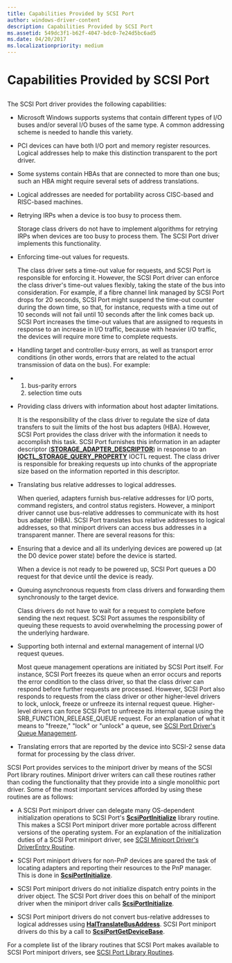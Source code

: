 ```yaml
---
title: Capabilities Provided by SCSI Port
author: windows-driver-content
description: Capabilities Provided by SCSI Port
ms.assetid: 549dc3f1-b62f-4047-bdc0-7e24d5bc6ad5
ms.date: 04/20/2017
ms.localizationpriority: medium
---
```


# Capabilities Provided by SCSI Port


## <span id="ddk_capabilities_provided_by_scsi_port_kg"></span><span id="DDK_CAPABILITIES_PROVIDED_BY_SCSI_PORT_KG"></span>


The SCSI Port driver provides the following capabilities:

-   Microsoft Windows supports systems that contain different types of I/O buses and/or several I/O buses of the same type. A common addressing scheme is needed to handle this variety.

-   PCI devices can have both I/O port and memory register resources. Logical addresses help to make this distinction transparent to the port driver.

-   Some systems contain HBAs that are connected to more than one bus; such an HBA might require several sets of address translations.

-   Logical addresses are needed for portability across CISC-based and RISC-based machines.

<!-- -->

-   Retrying IRPs when a device is too busy to process them.

    Storage class drivers do not have to implement algorithms for retrying IRPs when devices are too busy to process them. The SCSI Port driver implements this functionality.

-   Enforcing time-out values for requests.

    The class driver sets a time-out value for requests, and SCSI Port is responsible for enforcing it. However, the SCSI Port driver can enforce the class driver's time-out values flexibly, taking the state of the bus into consideration. For example, if a fibre channel link managed by SCSI Port drops for 20 seconds, SCSI Port might suspend the time-out counter during the down time, so that, for instance, requests with a time out of 10 seconds will not fail until 10 seconds after the link comes back up. SCSI Port increases the time-out values that are assigned to requests in response to an increase in I/O traffic, because with heavier I/O traffic, the devices will require more time to complete requests.

-   Handling target and controller-busy errors, as well as transport error conditions (in other words, errors that are related to the actual transmission of data on the bus). For example:

-   1.  bus-parity errors
    2.  selection time outs

<!-- -->

-   Providing class drivers with information about host adapter limitations.

    It is the responsibility of the class driver to regulate the size of data transfers to suit the limits of the host bus adapters (HBA). However, SCSI Port provides the class driver with the information it needs to accomplish this task. SCSI Port furnishes this information in an adapter descriptor ([**STORAGE\_ADAPTER\_DESCRIPTOR**](https://msdn.microsoft.com/library/windows/hardware/ff566346)) in response to an [**IOCTL\_STORAGE\_QUERY\_PROPERTY**](https://msdn.microsoft.com/library/windows/hardware/ff560590) IOCTL request. The class driver is responsible for breaking requests up into chunks of the appropriate size based on the information reported in this descriptor.

-   Translating bus relative addresses to logical addresses.

    When queried, adapters furnish bus-relative addresses for I/O ports, command registers, and control status registers. However, a miniport driver cannot use bus-relative addresses to communicate with its host bus adapter (HBA). SCSI Port translates bus relative addresses to logical addresses, so that miniport drivers can access bus addresses in a transparent manner. There are several reasons for this:

-   Ensuring that a device and all its underlying devices are powered up (at the D0 device power state) before the device is started.

    When a device is not ready to be powered up, SCSI Port queues a D0 request for that device until the device is ready.

-   Queuing asynchronous requests from class drivers and forwarding them synchronously to the target device.

    Class drivers do not have to wait for a request to complete before sending the next request. SCSI Port assumes the responsibility of queuing these requests to avoid overwhelming the processing power of the underlying hardware.

-   Supporting both internal and external management of internal I/O request queues.

    Most queue management operations are initiated by SCSI Port itself. For instance, SCSI Port freezes its queue when an error occurs and reports the error condition to the class driver, so that the class driver can respond before further requests are processed. However, SCSI Port also responds to requests from the class driver or other higher-level drivers to lock, unlock, freeze or unfreeze its internal request queue. Higher-level drivers can force SCSI Port to unfreeze its internal queue using the SRB\_FUNCTION\_RELEASE\_QUEUE request. For an explanation of what it means to "freeze," "lock" or "unlock" a queue, see [SCSI Port Driver's Queue Management](scsi-port-driver-s-queue-management.md).

-   Translating errors that are reported by the device into SCSI-2 sense data format for processing by the class driver.

SCSI Port provides services to the miniport driver by means of the SCSI Port library routines. Miniport driver writers can call these routines rather than coding the functionality that they provide into a single monolithic port driver. Some of the most important services afforded by using these routines are as follows:

-   A SCSI Port miniport driver can delegate many OS-dependent initialization operations to SCSI Port's [**ScsiPortInitialize**](https://msdn.microsoft.com/library/windows/hardware/ff564645) library routine. This makes a SCSI Port miniport driver more portable across different versions of the operating system. For an explanation of the initialization duties of a SCSI Port miniport driver, see [SCSI Miniport Driver's DriverEntry Routine](scsi-miniport-driver-s-driverentry-routine.md).

-   SCSI Port miniport drivers for non-PnP devices are spared the task of locating adapters and reporting their resources to the PnP manager. This is done in [**ScsiPortInitialize**](https://msdn.microsoft.com/library/windows/hardware/ff564645).

-   SCSI Port miniport drivers do not initialize dispatch entry points in the driver object. The SCSI Port driver does this on behalf of the miniport driver when the miniport driver calls [**ScsiPortInitialize**](https://msdn.microsoft.com/library/windows/hardware/ff564645).

-   SCSI Port miniport drivers do not convert bus-relative addresses to logical addresses using [**HalTranslateBusAddress**](https://msdn.microsoft.com/library/windows/hardware/ff546637). SCSI Port miniport drivers do this by a call to [**ScsiPortGetDeviceBase**](https://msdn.microsoft.com/library/windows/hardware/ff564629).

For a complete list of the library routines that SCSI Port makes available to SCSI Port miniport drivers, see [SCSI Port Library Routines](https://msdn.microsoft.com/library/windows/hardware/ff565375).

 

 




